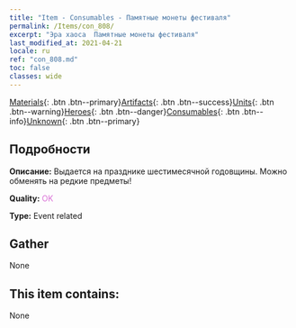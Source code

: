 ```yaml
---
title: "Item - Consumables - Памятные монеты фестиваля"
permalink: /Items/con_808/
excerpt: "Эра хаоса  Памятные монеты фестиваля"
last_modified_at: 2021-04-21
locale: ru
ref: "con_808.md"
toc: false
classes: wide
---
```

 [Materials](/ru/Items/){: .btn .btn--primary}[Artifacts](/ru/Items/Artifacts/){: .btn .btn--success}[Units](/ru/Items/Units/){: .btn .btn--warning}[Heroes](/ru/Items/Heroes/){: .btn .btn--danger}[Consumables](/ru/Items/Consumables/){: .btn .btn--info}[Unknown](/ru/Items/Unknown/){: .btn .btn--primary}

## Подробности
 **Описание:** Выдается на празднике шестимесячной годовщины. Можно обменять на редкие предметы!

 **Quality:** <span style="color: #DA70D6">OK</span>

 **Type:** Event related

## Gather

  None

## This item contains:

  None

